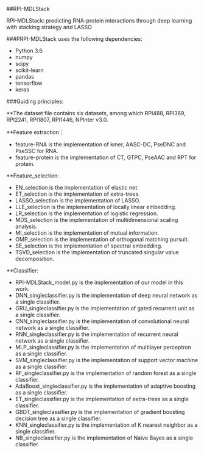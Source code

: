 ##RPI-MDLStack

RPI-MDLStack: predicting RNA-protein interactions through deep learning with stacking strategy and LASSO

###PRPI-MDLStack uses the following dependencies:

 * Python 3.6
 * numpy
 * scipy
 * scikit-learn
 * pandas
 * tensorflow 
 * keras

###Guiding principles: 

**The dataset file contains six datasets, among which RPI488, RPI369, RPI2241, RPI1807, RPI1446, NPInter v3.0.

**Feature extraction：
 * feature-RNA is the implementation of kmer, AASC-DC, PseDNC and PseSSC for RNA.
 * feature-protein is the implementation of CT, GTPC, PseAAC and RPT for protein.

**Feature_selection:
 * EN_selection is the implementation of elastic net.
 * ET_selection is the implementation of extra-trees.
 * LASSO_selection is the implementation of LASSO.
 * LLE_selection is the implementation of locally linear embedding.
 * LR_selection is the implementation of logistic regression.
 * MDS_selection is the implementation of multidimensional scaling analysis.
 * MI_selection is the implementation of mutual information.
 * OMP_selection is the implementation of orthogonal matching pursuit.
 * SE_selection is the implementation of spectral embedding.
 * TSVD_selection is the implementation of truncated singular value decomposition.
 
**Classifier:
 * RPI-MDLStack_model.py is the implementation of our model in this work.
 * DNN_singleclassifier.py is the implementation of deep neural network as a single classifier.
 * GRU_singleclassifier.py is the implementation of gated recurrent unit as a single classifier.
 * CNN_singleclassifier.py is the implementation of convolutional neural network as a single classifier.
 * RNN_singleclassifier.py is the implementation of recurrent neural network as a single classifier.
 * MLP_singleclassifier.py is the implementation of multilayer perceptron as a single classifier.
 * SVM_singleclassifier.py is the implementation of support vector machine as a single classifier.
 * RF_singleclassifier.py is the implementation of random forest as a single classifier.
 * AdaBoost_singleclassifier.py is the implementation of adaptive boosting as a single classifier.
 * ET_singleclassifier.py is the implementation of extra-trees as a single classifier.
 * GBDT_singleclassifier.py is the implementation of gradient boosting decision tree as a single classifier.
 * KNN_singleclassifier.py is the implementation of K nearest neighbor as a single classifier.
 * NB_singleclassifier.py is the implementation of Naïve Bayes as a single classifier.


